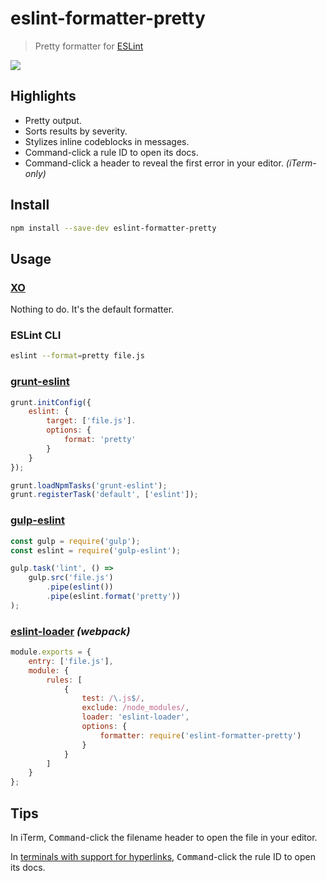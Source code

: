# eslint-formatter-pretty

> Pretty formatter for [ESLint](https://eslint.org)

![](screenshot.png)

## Highlights

- Pretty output.
- Sorts results by severity.
- Stylizes inline codeblocks in messages.
- Command-click a rule ID to open its docs.
- Command-click a header to reveal the first error in your editor. *(iTerm-only)*

## Install

```sh
npm install --save-dev eslint-formatter-pretty
```

## Usage

### [XO](https://github.com/xojs/xo)

Nothing to do. It's the default formatter.

### ESLint CLI

```sh
eslint --format=pretty file.js
```

### [grunt-eslint](https://github.com/sindresorhus/grunt-eslint)

```js
grunt.initConfig({
	eslint: {
		target: ['file.js'].
		options: {
			format: 'pretty'
		}
	}
});

grunt.loadNpmTasks('grunt-eslint');
grunt.registerTask('default', ['eslint']);
```

### [gulp-eslint](https://github.com/adametry/gulp-eslint)

```js
const gulp = require('gulp');
const eslint = require('gulp-eslint');

gulp.task('lint', () =>
	gulp.src('file.js')
		.pipe(eslint())
		.pipe(eslint.format('pretty'))
);
```

### [eslint-loader](https://github.com/MoOx/eslint-loader) *(webpack)*

```js
module.exports = {
	entry: ['file.js'],
	module: {
		rules: [
			{
				test: /\.js$/,
				exclude: /node_modules/,
				loader: 'eslint-loader',
				options: {
					formatter: require('eslint-formatter-pretty')
				}
			}
		]
	}
};
```

## Tips

In iTerm, <kbd>Command</kbd>-click the filename header to open the file in your editor.

In [terminals with support for hyperlinks](https://gist.github.com/egmontkob/eb114294efbcd5adb1944c9f3cb5feda#supporting-apps), <kbd>Command</kbd>-click the rule ID to open its docs.
